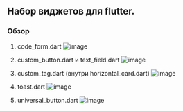 ## Набор виджетов для flutter.

### Обзор
1. code_form.dart
![image](https://github.com/user-attachments/assets/4dc80316-fbeb-46e5-8fa7-22886626d482)

2. custom_button.dart и text_field.dart
![image](https://github.com/user-attachments/assets/8b48a723-7996-44bc-89dc-d55e450127a4)

3. custom_tag.dart (внутри horizontal_card.dart)
![image](https://github.com/user-attachments/assets/6909ae06-a409-4fcd-a96e-f447279a2c5f)

4. toast.dart
![image](https://github.com/user-attachments/assets/46d52553-215e-42f4-b1d9-e2af15fe6d0a)

5. universal_button.dart
![image](https://github.com/user-attachments/assets/7db3bc43-a8b9-4f33-8f44-5fc29a3691ed)
